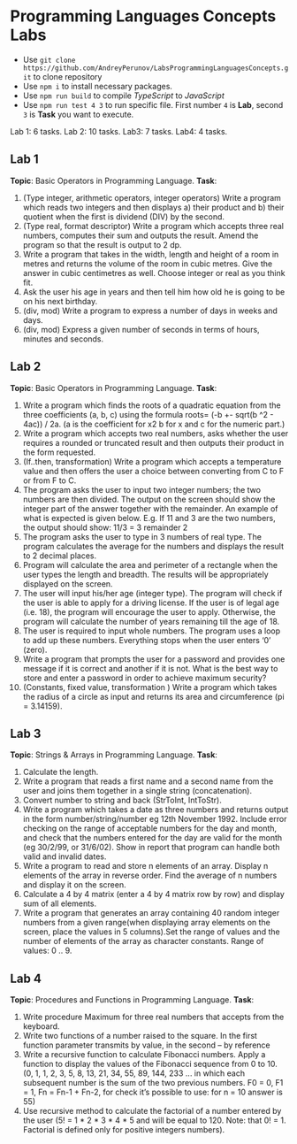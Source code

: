 # Programming Languages Concepts Labs

- Use `git clone https://github.com/AndreyPerunov/LabsProgrammingLanguagesConcepts.git` to clone repository
- Use `npm i` to install necessary packages.
- Use `npm run build` to compile *TypeScript* to *JavaScript*
- Use `npm run test 4 3` to run specific file. First number `4` is **Lab**, second `3` is **Task** you want to execute.

Lab 1: 6 tasks.
Lab 2: 10 tasks.
Lab3: 7 tasks.
Lab4: 4 tasks.

## Lab 1

**Topic**: Basic Operators in Programming Language.
**Task**:
1. (Type integer, arithmetic operators, integer operators) Write a program which reads two integers and then displays a) their product and b) their quotient when the first is dividend (DIV) by the second.
2. (Type real, format descriptor) Write a program which accepts three real numbers, computes their sum and outputs the result. Amend the program so that the result is output to 2 dp.
3. Write a program that takes in the width, length and height of a room in metres and returns the volume of the room in cubic metres. Give the answer in cubic centimetres as well. Choose integer or real as you think fit.
4. Ask the user his age in years and then tell him how old he is going to be on his next birthday.
5. (div, mod) Write a program to express a number of days in weeks and days.
6. (div, mod) Express a given number of seconds in terms of hours, minutes and seconds.

## Lab 2

**Topic**: Basic Operators in Programming Language.
**Task**:
1. Write a program which finds the roots of a quadratic equation from the three coefficients (a, b, c) using the formula roots= (-b +- sqrt(b ^2 - 4ac)) / 2a. (a is the coefficient for x2 b for x and c for the numeric part.)
2. Write a program which accepts two real numbers, asks whether the user requires a rounded or truncated result and then outputs their product in the form requested.
3. (If..then, transformation) Write a program which accepts a temperature value and then offers the user a choice between converting from C to F or from F to C.
4. The program asks the user to input two integer numbers; the two numbers are then divided. The output on the screen should show the integer part of the answer together with the remainder. An example of what is expected is given below. E.g. If 11 and 3 are the two numbers, the output should show: 11/3 = 3 remainder 2
5. The program asks the user to type in 3 numbers of real type. The program calculates the average for the numbers and displays the result to 2 decimal places.
6. Program will calculate the area and perimeter of a rectangle when the user types the length and breadth. The results will be appropriately displayed on the screen.
7. The user will input his/her age (integer type). The program will check if the user is able to apply for a driving license. If the user is of legal age (i.e. 18), the program will encourage the user to apply. Otherwise, the program will calculate the number of years remaining till the age of 18.
8. The user is required to input whole numbers. The program uses a loop to add up these numbers. Everything stops when the user enters ‘0’ (zero).
9. Write a program that prompts the user for a password and provides one message if it is correct and another if it is not. What is the best way to store and enter a password in order to achieve maximum security?
10. (Constants, fixed value, transformation ) Write a program which takes the radius of a circle as input and returns its area and circumference (pi = 3.14159).

## Lab 3

**Topic**: Strings & Arrays in Programming Language.
**Task**:
1. Calculate the length.
2. Write a program that reads a first name and a second name from the user and joins them together in a single string (concatenation).
3. Convert number to string and back (StrToInt, IntToStr).
4. Write a program which takes a date as three numbers and returns output in the form number/string/number eg 12th November 1992. Include error checking on the range of acceptable numbers for the day and month, and check that the numbers entered for the day are valid for the month (eg 30/2/99, or 31/6/02). Show in report that program can handle both valid and invalid dates.
5. Write a program to read and store n elements of an array. Display n elements of the array in reverse order. Find the average of n numbers and display it on the screen.
6. Calculate a 4 by 4 matrix (enter a 4 by 4 matrix row by row) and display sum of all elements.
7. Write a program that generates an array containing 40 random integer numbers from a given range(when displaying array elements on the screen, place the values in 5 columns).Set the range of values and the number of elements of the array as character constants. Range of values: 0 .. 9.

## Lab 4

**Topic**: Procedures and Functions in Programming Language.
**Task**:
1. Write procedure Maximum for three real numbers that accepts from the keyboard.
2. Write two functions of a number raised to the square. In the first function parameter transmits by value, in the second – by reference
3. Write a recursive function to calculate Fibonacci numbers. Apply a function to display the values of the Fibonacci sequence from 0 to 10. (0, 1, 1, 2, 3, 5, 8, 13, 21, 34, 55, 89, 144, 233 ... in which each subsequent number is the sum of the two previous numbers. F0 = 0, F1 = 1, Fn = Fn-1 + Fn-2, for check it’s possible to use: for n = 10 answer is 55)
4. Use recursive method to calculate the factorial of a number entered by the user (5! = 1 * 2 * 3 * 4 * 5 and will be equal to 120. Note: that 0! = 1. Factorial is defined only for positive integers numbers).
